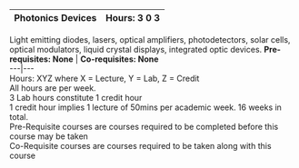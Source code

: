 **Photonics Devices** | **Hours: 3 0 3**  
---|---  
Light emitting diodes, lasers, optical amplifiers, photodetectors, solar cells, optical modulators, liquid crystal displays, integrated optic devices. 
**Pre-requisites: None** | **Co-requisites: None**  
---|---  
Hours: XYZ where X = Lecture, Y = Lab, Z = Credit  
All hours are per week.  
3 Lab hours constitute 1 credit hour  
1 credit hour implies 1 lecture of 50mins per academic week. 16 weeks in total.  
Pre-Requisite courses are courses required to be completed before this course may be taken  
Co-Requisite courses are courses required to be taken along with this course
